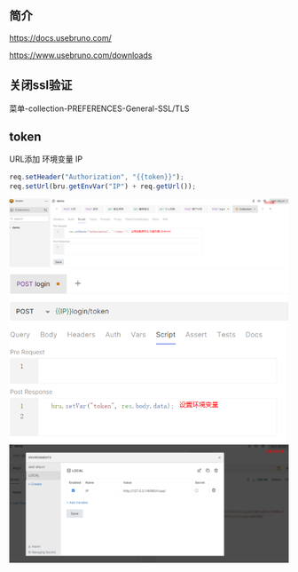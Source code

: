 ## 简介

https://docs.usebruno.com/

https://www.usebruno.com/downloads

## 关闭ssl验证

菜单-collection-PREFERENCES-General-SSL/TLS

## token

URL添加 环境变量 IP

```js
req.setHeader("Authorization", "{{token}}");
req.setUrl(bru.getEnvVar("IP") + req.getUrl());

```

![1](.images/22860f5a.png)
![2](.images/72dedde2.png)
![3](.images/4888c3c6.png)